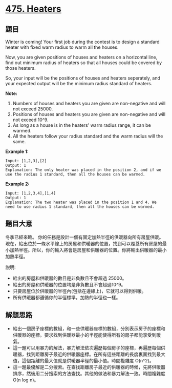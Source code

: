 # [475. Heaters](https://leetcode.com/problems/heaters/)

## 題目

Winter is coming! Your first job during the contest is to design a standard heater with fixed warm radius to warm all the houses.

Now, you are given positions of houses and heaters on a horizontal line, find out minimum radius of heaters so that all houses could be covered by those heaters.

So, your input will be the positions of houses and heaters seperately, and your expected output will be the minimum radius standard of heaters.

**Note:**

1. Numbers of houses and heaters you are given are non-negative and will not exceed 25000.
2. Positions of houses and heaters you are given are non-negative and will not exceed 10^9.
3. As long as a house is in the heaters' warm radius range, it can be warmed.
4. All the heaters follow your radius standard and the warm radius will the same.

**Example 1:**

    Input: [1,2,3],[2]
    Output: 1
    Explanation: The only heater was placed in the position 2, and if we use the radius 1 standard, then all the houses can be warmed.

**Example 2:**

    Input: [1,2,3,4],[1,4]
    Output: 1
    Explanation: The two heater was placed in the position 1 and 4. We need to use radius 1 standard, then all the houses can be warmed.



## 題目大意


冬季已經來臨。 你的任務是設計一個有固定加熱半徑的供暖器向所有房屋供暖。現在，給出位於一條水平線上的房屋和供暖器的位置，找到可以覆蓋所有房屋的最小加熱半徑。所以，你的輸入將會是房屋和供暖器的位置。你將輸出供暖器的最小加熱半徑。

説明:

- 給出的房屋和供暖器的數目是非負數且不會超過 25000。
- 給出的房屋和供暖器的位置均是非負數且不會超過10^9。
- 只要房屋位於供暖器的半徑內(包括在邊緣上)，它就可以得到供暖。
- 所有供暖器都遵循你的半徑標準，加熱的半徑也一樣。



## 解題思路


- 給出一個房子座標的數組，和一些供暖器座標的數組，分別表示房子的座標和供暖器的座標。要求找到供暖器最小的半徑能使得所有的房子都能享受到暖氣。
- 這一題可以用暴力的解法，暴力解法依次遍歷每個房子的座標，再遍歷每個供暖器，找到距離房子最近的供暖器座標。在所有這些距離的長度裏面找到最大值，這個距離的最大值就是供暖器半徑的最小值。時間複雜度 O(n^2)。
- 這一題最優解是二分搜索。在查找距離房子最近的供暖器的時候，先將供暖器排序，然後用二分搜索的方法查找。其他的做法和暴力解法一致。時間複雜度 O(n log n)。
